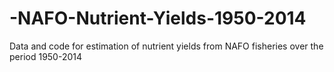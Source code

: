 # -NAFO-Nutrient-Yields-1950-2014
Data and code for estimation of nutrient yields from NAFO fisheries over the period 1950-2014
